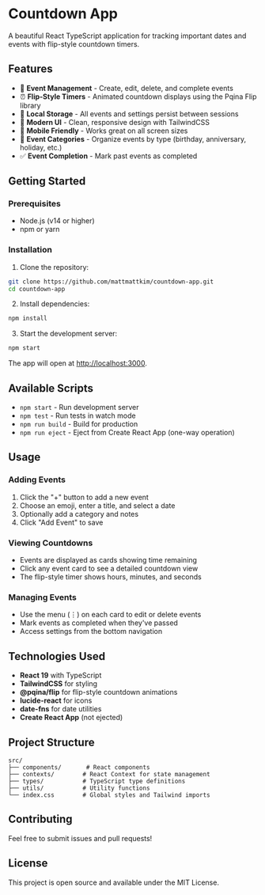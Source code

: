 # Countdown App

A beautiful React TypeScript application for tracking important dates and events with flip-style countdown timers.

## Features

- 📅 **Event Management** - Create, edit, delete, and complete events
- ⏰ **Flip-Style Timers** - Animated countdown displays using the Pqina Flip library
- 💾 **Local Storage** - All events and settings persist between sessions
- 🎨 **Modern UI** - Clean, responsive design with TailwindCSS
- 📱 **Mobile Friendly** - Works great on all screen sizes
- 🎯 **Event Categories** - Organize events by type (birthday, anniversary, holiday, etc.)
- ✅ **Event Completion** - Mark past events as completed

## Getting Started

### Prerequisites

- Node.js (v14 or higher)
- npm or yarn

### Installation

1. Clone the repository:
```bash
git clone https://github.com/mattmattkim/countdown-app.git
cd countdown-app
```

2. Install dependencies:
```bash
npm install
```

3. Start the development server:
```bash
npm start
```

The app will open at [http://localhost:3000](http://localhost:3000).

## Available Scripts

- `npm start` - Run development server
- `npm test` - Run tests in watch mode
- `npm run build` - Build for production
- `npm run eject` - Eject from Create React App (one-way operation)

## Usage

### Adding Events
1. Click the "+" button to add a new event
2. Choose an emoji, enter a title, and select a date
3. Optionally add a category and notes
4. Click "Add Event" to save

### Viewing Countdowns
- Events are displayed as cards showing time remaining
- Click any event card to see a detailed countdown view
- The flip-style timer shows hours, minutes, and seconds

### Managing Events
- Use the menu (⋮) on each card to edit or delete events
- Mark events as completed when they've passed
- Access settings from the bottom navigation

## Technologies Used

- **React 19** with TypeScript
- **TailwindCSS** for styling
- **@pqina/flip** for flip-style countdown animations
- **lucide-react** for icons
- **date-fns** for date utilities
- **Create React App** (not ejected)

## Project Structure

```
src/
├── components/       # React components
├── contexts/        # React Context for state management
├── types/           # TypeScript type definitions
├── utils/           # Utility functions
└── index.css        # Global styles and Tailwind imports
```

## Contributing

Feel free to submit issues and pull requests!

## License

This project is open source and available under the MIT License.